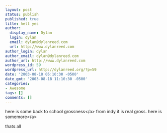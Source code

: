 ```yaml
---
layout: post
status: publish
published: true
title: hell yes
author:
  display_name: Dylan
  login: dylan
  email: dylan@dylanreed.com
  url: http://www.dylanreed.com
author_login: dylan
author_email: dylan@dylanreed.com
author_url: http://www.dylanreed.com
wordpress_id: 59
wordpress_url: http://dylanreed.org/?p=59
date: '2003-08-18 05:10:30 -0500'
date_gmt: '2003-08-18 11:10:30 -0500'
categories:
- Awesome
tags: []
comments: []
---
```

<p>here is some back to school grossness<&#47;a> from indy it is real gross. here is somemore<&#47;a></p>
<p>thats all</p>
